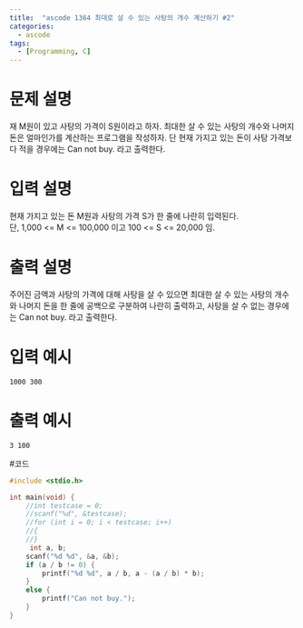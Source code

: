 ```yaml
---
title:  "ascode 1364 최대로 살 수 있는 사탕의 개수 계산하기 #2"
categories:
  - ascode
tags:
  - [Programming, C]
---
```


# 문제 설명
재 M원이 있고 사탕의 가격이 S원이라고 하자. 최대한 살 수 있는 사탕의 개수와 나머지 돈은 얼마인가를 계산하는 프로그램을 작성하자. 단 현재 가지고 있는 돈이 사탕 가격보다 적을 경우에는 Can not buy. 라고 출력한다. 
# 입력 설명
현재 가지고 있는 돈 M원과 사탕의 가격 S가 한 줄에 나란히 입력된다.<br>
단, 1,000 <= M <= 100,000 이고 100 <= S <= 20,000 임.
# 출력 설명
주어진 금액과 사탕의 가격에 대해 사탕을 살 수 있으면 최대한 살 수 있는 사탕의 개수와 나머지 돈을 한 줄에 공백으로 구분하여 나란히 출력하고, 사탕을 살 수 없는 경우에는 Can not buy. 라고 출력한다.
# 입력 예시
```
1000 300
```
# 출력 예시
```
3 100
```
#코드
```c
#include <stdio.h>

int main(void) {
	//int testcase = 0;
	//scanf("%d", &testcase);
	//for (int i = 0; i < testcase; i++)
	//{
	//}
	 int a, b;
	scanf("%d %d", &a, &b);
	if (a / b != 0) {
		printf("%d %d", a / b, a - (a / b) * b);
	}
	else {
		printf("Can not buy.");
	}
}
```
